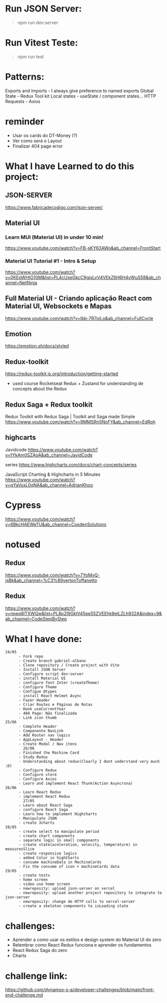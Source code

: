 # Run JSON Server:
> npm run dev:server

# Run Vitest Teste:
> npm run test

# Patterns:
Exports and Imports - I always give preference to named exports
Global State - Redux Tool kit
Local states - useState / component states...
HTTP Requests - Axios

# reminder
- Usar os cards do DT-Money (?)
- Ver como será o Layout
- Finalizar 404 page error

# What I have Learned to do this project:
  ## JSON-SERVER
  https://www.fabricadecodigo.com/json-server/

  ## Material UI
  ### Learn MUI (Material UI) in under 10 min!
  https://www.youtube.com/watch?v=FB-sKY63AWo&ab_channel=FrontStart
  ### Material UI Tutorial #1 - Intro & Setup
  https://www.youtube.com/watch?v=0KEpWHtG10M&list=PL4cUxeGkcC9gjxLvV4VEkZ6H6H4yWuS58&ab_channel=NetNinja
  
  ## Full Material UI - Criando aplicação React com Material UI, Websockets e Mapas
  https://www.youtube.com/watch?v=Ibb-7R7oiLo&ab_channel=FullCycle

  ## Emotion
  https://emotion.sh/docs/styled

  ## Redux-toolkit 
  https://redux-toolkit.js.org/introduction/getting-started
  - used course Rocketseat Redux + Zustand for understanding de concepts about the Redux

  ## Redux Saga + Redux toolkit
  Redux Toolkit with Redux Saga | Toolkit and Saga made Simple
  https://www.youtube.com/watch?v=9MMSRn5NoFY&ab_channel=EdRoh

  ## highcarts
  Javidcode
  https://www.youtube.com/watch?v=fYkAm0SZApA&ab_channel=JavidCode
  
  series
  https://www.highcharts.com/docs/chart-concepts/series
  
  JavaScript Charting & Highcharts in 5 Minutes
  https://www.youtube.com/watch?v=qYaVsxL0qNA&ab_channel=AdrianKhoo

  # Cypress
  https://www.youtube.com/watch?v=6BkcHAEWeTU&ab_channel=CosdenSolutions



  # notused
  ## Redux
  https://www.youtube.com/watch?v=7YoMyQ-jsBk&ab_channel=%C3%89vertonToffanetto
  
  ## Redux
  https://www.youtube.com/watch?v=npeq6lTXWQw&list=PL8p2I9GklV45pe55ZVEEhk8elLZLh932A&index=9&ab_channel=CodeStepByStep




  # What I have done:
    24/05
          - Fork repo
          - Create branch gabriel-albano
          - Clone repository / Create project with Vite 
          - Install JSON Server
          - Configure script dev:server
          - install Material UI
          - configure font Inter (createTheme)
          - Configure Theme
          - Configue @types
          - install React Helmet Async
          - Fazer Header
          - Criar Routes e Páginas de Rotas
          - Hook useCurrentYear
          - 404 Page: Não finalizada
          - Link icon thumb
    25/06
          - Complete Header
          - Componente NavLink
          - Add Router nav logics
          - AppLayout - Header
          - Create Modal / Nav itens 
            26/06
          - Finished the Machine Card
          - Study Redux 
          - Understanding about redux(Clearly I dont understand very much :D)
          - Configure Redux
          - Configure store
          - Configure Axios
          - Learn and implement React Thunk(Action Asyncrona)
    26/06
          - Learn React Redux
          - implement React Redux
            27/05
          - Learn about React Saga
          - configure React Saga
          - Learn how to implement Highcharts
          - Manipulate JSON
          - create 3charts
    28/05
          - create select to manipulate period
          - create chart components
          - separate logic in small components
          - create state(aceleration, velocity, temperature) in measuresSlice
          - create responsive logics
          - added Color in highCharts
          - consume machineData in MachineCards
          - Fix the consume of icon + machineCards data
    29/05
          - create tests
          - home screen
          - video use home screen
          - newreposity: upload json-server on vercel
          - newreposity: upload another project repository to integrate to json-server
          - newreposity: change de HTTP calls to vercel-server
          - create a skeleton components to isLoading state
          






  # challenges:
  - Aprender a como usar os estilos e design system do Material UI do zero
  - Relembrar como React Redux funciona e aprender os fundamentos
  - React Redux Saga do zero
  - Charts

# challenge link:
https://github.com/dynamox-s-a/developer-challenges/blob/main/front-end-challenge.md



